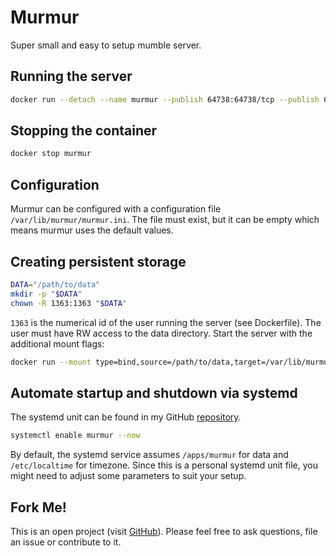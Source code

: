# Murmur
Super small and easy to setup mumble server.

## Running the server
```bash
docker run --detach --name murmur --publish 64738:64738/tcp --publish 64738:64738/udp hetsh/murmur
```

## Stopping the container
```bash
docker stop murmur
```

## Configuration
Murmur can be configured with a configuration file `/var/lib/murmur/murmur.ini`.
The file must exist, but it can be empty which means murmur uses the default values.

## Creating persistent storage
```bash
DATA="/path/to/data"
mkdir -p "$DATA"
chown -R 1363:1363 "$DATA"
```
`1363` is the numerical id of the user running the server (see Dockerfile).
The user must have RW access to the data directory.
Start the server with the additional mount flags:
```bash
docker run --mount type=bind,source=/path/to/data,target=/var/lib/murmur ...
```

## Automate startup and shutdown via systemd
The systemd unit can be found in my GitHub [repository](https://github.com/Hetsh/docker-murmur).
```bash
systemctl enable murmur --now
```
By default, the systemd service assumes `/apps/murmur` for data and `/etc/localtime` for timezone.
Since this is a personal systemd unit file, you might need to adjust some parameters to suit your setup.

## Fork Me!
This is an open project (visit [GitHub](https://github.com/Hetsh/docker-murmur)).
Please feel free to ask questions, file an issue or contribute to it.